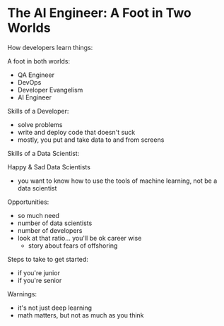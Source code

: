 # The AI Engineer: A Foot in Two Worlds

How developers learn things:

A foot in both worlds:
  - QA Engineer
  - DevOps
  - Developer Evangelism
  - AI Engineer

Skills of a Developer:
  - solve problems
  - write and deploy code that doesn't suck
  - mostly, you put and take data to and from screens

Skills of a Data Scientist:

Happy & Sad Data Scientists
  - you want to know how to use the tools of machine learning, not be a data scientist

Opportunities:
  - so much need
  - number of data scientists
  - number of developers
  - look at that ratio... you'll be ok career wise
      - story about fears of offshoring

Steps to take to get started:
  - if you're junior
  - if you're senior

Warnings:
  - it's not just deep learning
  - math matters, but not as much as you think
